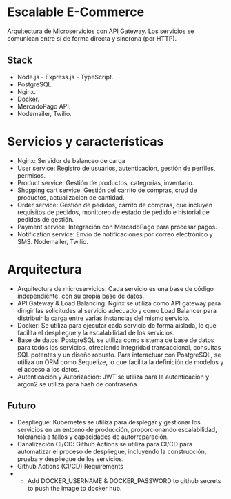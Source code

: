 # Escalable E-Commerce

Arquitectura de Microservicios con API Gateway.
Los servicios se comunican entre sí de forma directa y síncrona (por HTTP).

## Stack

- Node.js - Express.js - TypeScript.
- PostgreSQL.
- Nginx.
- Docker.
- MercadoPago API.
- Nodemailer, Twilio.

# Servicios y características

- Nginx: Servidor de balanceo de carga
- User service: Registro de usuarios, autenticación, gestión de perfiles, permisos.
- Product service: Gestión de productos, categorías, inventario.
- Shopping cart service: Gestión del carrito de compras, crud de productos, actualizacion de cantidad.
- Order service: Gestión de pedidos, carrito de compras, que incluyen requisitos de pedidos, monitoreo de estado de pedido e historial de pedidos de gestión.
- Payment service: Integración con MercadoPago para procesar pagos.
- Notification service: Envío de notificaciones por correo electrónico y SMS. Nodemailer, Twilio.

# Arquitectura

- Arquitectura de microservicios:
  Cada servicio es una base de código independiente, con su propia base de datos.
- API Gateway & Load Balancing:
  Nginx se utiliza como API gateway para dirigir las solicitudes al servicio adecuado y como Load Balancer para distribuir la carga entre varias instancias del mismo servicio.
- Docker:
  Se utiliza para ejecutar cada servicio de forma aislada, lo que facilita el despliegue y la escalabilidad de los servicios.
- Base de datos:
  PostgreSQL se utiliza como sistema de base de datos para todos los servicios, ofreciendo integridad transaccional, consultas SQL potentes y un diseño robusto.
  Para interactuar con PostgreSQL, se utiliza un ORM como Sequelize, lo que facilita la definición de modelos y el acceso a los datos.
- Autenticación y Autorización:
  JWT se utiliza para la autenticación y argon2 se utiliza para hash de contraseña.

## Futuro

- Despliegue:
  Kubernetes se utiliza para desplegar y gestionar los servicios en un entorno de producción, proporcionando escalabilidad, tolerancia a fallos y capacidades de autorreparación.
- Canalización CI/CD:
  Github Actions se utiliza para CI/CD para automatizar el proceso de despliegue, incluyendo la construcción, prueba y despliegue de los servicios.
- Github Actions (CI/CD) Requirements
- - Add DOCKER_USERNAME & DOCKER_PASSWORD to github secrets to push the image to docker hub.
